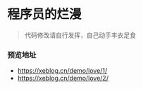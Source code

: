 # 程序员的烂漫

> 代码修改请自行发挥，自己动手丰衣足食

### 预览地址
* https://xeblog.cn/demo/love/1/
* https://xeblog.cn/demo/love/2/
